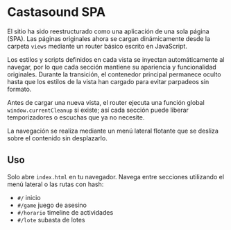 # Castasound SPA

El sitio ha sido reestructurado como una aplicación de una sola página (SPA). Las páginas originales ahora se cargan dinámicamente desde la carpeta `views` mediante un router básico escrito en JavaScript.

Los estilos y scripts definidos en cada vista se inyectan automáticamente al navegar, por lo que cada sección mantiene su apariencia y funcionalidad originales.
Durante la transición, el contenedor principal permanece oculto hasta que los estilos de la vista han cargado para evitar parpadeos sin formato.

Antes de cargar una nueva vista, el router ejecuta una función global `window.currentCleanup` si existe; así cada sección puede liberar temporizadores o escuchas que ya no necesite.

La navegación se realiza mediante un menú lateral flotante que se desliza sobre el contenido sin desplazarlo.

## Uso
Solo abre `index.html` en tu navegador. Navega entre secciones utilizando el menú lateral o las rutas con hash:
- `#/` inicio
- `#/game` juego de asesino
- `#/horario` timeline de actividades
- `#/lote` subasta de lotes
